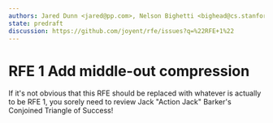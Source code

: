 ```yaml
---
authors: Jared Dunn <jared@pp.com>, Nelson Bighetti <bighead@cs.stanford.edu>
state: predraft
discussion: https://github.com/joyent/rfe/issues?q=%22RFE+1%22
---
```


<!--
    This Source Code Form is subject to the terms of the Mozilla Public
    License, v. 2.0. If a copy of the MPL was not distributed with this
    file, You can obtain one at http://mozilla.org/MPL/2.0/.
-->

<!--
    Copyright 2017 <contributor>
-->

# RFE 1 Add middle-out compression

If it's not obvious that this RFE should be replaced with whatever is 
actually to be RFE 1, you sorely need to review Jack "Action Jack" Barker's
Conjoined Triangle of Success!

